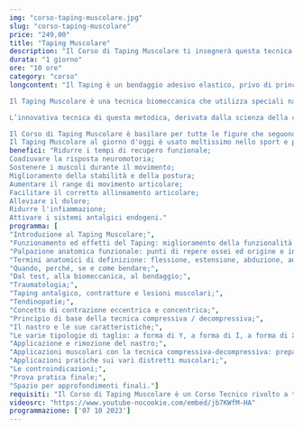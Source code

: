 ```yaml
---
img: "corso-taping-muscolare.jpg"
slug: "corso-taping-muscolare"
price: "249,00"
title: "Taping Muscolare"
description: "Il Corso di Taping Muscolare ti insegnerà questa tecnica biomeccanica che utilizza speciali nastri adesivi colorati da applicare sul tessuto cutaneo per creare degli stimoli decompressivi e compressivi, al fine di ottenere effetti benefici a livello muscolo-scheletrico."
durata: "1 giorno"
ore: "10 ore"
category: "corso"
longcontent: "Il Taping è un bendaggio adesivo elastico, privo di principi attivi farmaceutici, con effetto biomeccanico, che attiva il sistema circolatorio e linfatico.

Il Taping Muscolare è una tecnica biomeccanica che utilizza speciali nastri adesivi colorati da applicare sul tessuto cutaneo per creare degli stimoli decompressivi e compressivi, al fine di ottenere effetti benefici a livello muscolo-scheletrico.

L’innovativa tecnica di questa metodica, derivata dalla scienza della chinesiologia, si basa sulle naturali capacità di guarigione del corpo, stimolate dall’attivazione del sistema “neuro-muscolare” e “neuro-sensoriale”, secondo i nuovi concetti di neuroscienza.

Il Corso di Taping Muscolare è basilare per tutte le figure che seguono gli atleti, per tutti quelli che gravitano all'interno di squadre sportive, o per chi lavora nel campo delle tecniche manuali ed ha come clienti molti sportivi.
Il Taping Muscolare al giorno d'oggi è usato moltissimo nello sport e prevede protocolli di applicazioni differenti, a seconda della fase della gara: prima e durante l’attività sportiva per preparare e prevenire, dopo per defaticare, inoltre interviene positivamente sui principali traumi che possono verificarsi nelle diverse discipline, e permette all’atleta di tornare ad allenarsi riducendo i tempi di recupero."
benefici: "Ridurre i tempi di recupero funzionale;
Coadiuvare la risposta neuromotoria;
Sostenere i muscoli durante il movimento;
Miglioramento della stabilità e della postura;
Aumentare il range di movimento articolare;
Facilitare il corretto allineamento articolare;
Alleviare il dolore;
Ridurre l'infiammazione;
Attivare i sistemi antalgici endogeni."
programma: [
"Introduzione al Taping Muscolare;",
"Funzionamento ed effetti del Taping: miglioramento della funzionalità muscolare, riduzione del dolore, rinforzo della funzionalità articolare;",
"Palpazione anatomica funzionale: punti di repere ossei ed origine e inserzione muscolare;",
"Termini anatomici di definizione: flessione, estensione, abduzione, adduzione, rotazione, pronazione, supinazione e circonduzione;",
"Quando, perché, se e come bendare;",
"Dal test, alla biomeccanica, al bendaggio;",
"Traumatologia;",
"Taping antalgico, contratture e lesioni muscolari;",
"Tendinopatie;",
"Concetto di contrazione eccentrica e concentrica;",
"Principio di base della tecnica compressiva / decompressiva;",
"Il nastro e le sue caratteristiche;",
"Le varie tipologie di taglio: a forma di Y, a forma di I, a forma di X, a forma di W;",
"Applicazione e rimozione del nastro;",
"Applicazioni muscolari con la tecnica compressiva-decompressiva: preparazione e tensione del nastro;",
"Applicazioni pratiche sui vari distretti muscolari;",
"Le controindicazioni;",
"Prova pratica finale;",
"Spazio per approfondimenti finali."]
requisiti: "Il Corso di Taping Muscolare è un Corso Tecnico rivolto a tutti coloro che hanno frequentato il nostro Corso di Anatomia Palpatoria o che sono in possesso di una laurea in Scienze Motorie o Fisioterapia o di un titolo similare. Consigliamo di contattare il nostro Servizio Clienti per valutare le possibilità di accreditamento in base al proprio titolo."
videosrc: "https://www.youtube-nocookie.com/embed/jb7KWfM-HA"
programmazione: ['07 10 2023']    
---
```


